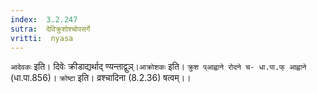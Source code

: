 ```yaml
---
index:  3.2.247
sutra:  देविक्रुशोश्चोपसर्गे
vritti:  nyasa
---
```


`आदेवकः` इति। दिवेः क्रीडाद्यर्थाद् ण्यन्ताद्वुञ्।`आक्रोशकः` इति। `क्रुश प्आह्वाने रोदने च- धा.पा.फ् आह्वाने` (धा.पा.856)। `क्रोष्टा` इति। व्रश्चादिना (8.2.36) षत्वम्।।

